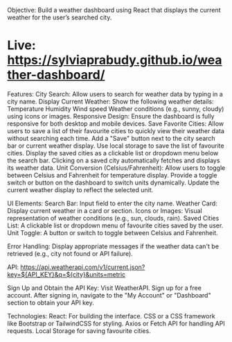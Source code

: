 Objective:
Build a weather dashboard using React that displays the current weather for the user’s searched city.

# Live: https://sylviaprabudy.github.io/weather-dashboard/
Features:
City Search:
Allow users to search for weather data by typing in a city name.
Display Current Weather:
Show the following weather details:
Temperature
Humidity
Wind speed
Weather conditions (e.g., sunny, cloudy) using icons or images.
Responsive Design:
Ensure the dashboard is fully responsive for both desktop and mobile devices.
Save Favorite Cities:
Allow users to save a list of their favourite cities to quickly view their weather data without searching each time.
Add a "Save" button next to the city search bar or current weather display.
Use local storage to save the list of favourite cities.
Display the saved cities as a clickable list or dropdown menu below the search bar.
Clicking on a saved city automatically fetches and displays its weather data.
Unit Conversion (Celsius/Fahrenheit):
Allow users to toggle between Celsius and Fahrenheit for temperature display.
Provide a toggle switch or button on the dashboard to switch units dynamically.
Update the current weather display to reflect the selected unit.

UI Elements:
Search Bar: Input field to enter the city name.
Weather Card: Display current weather in a card or section.
Icons or Images: Visual representation of weather conditions (e.g., sun, clouds, rain).
Saved Cities List: A clickable list or dropdown menu of favourite cities saved by the user.
Unit Toggle: A button or switch to toggle between Celsius and Fahrenheit.

Error Handling:
Display appropriate messages if the weather data can't be retrieved (e.g., city not found or API failure).

API: https://api.weatherapi.com/v1/current.json?key=${API_KEY}&q=${city}&units=metric

Sign Up and Obtain the API Key:
Visit WeatherAPI.
Sign up for a free account.
After signing in, navigate to the "My Account" or "Dashboard" section to obtain your API key.


Technologies:
React: For building the interface.
CSS or a CSS framework like Bootstrap or TailwindCSS for styling.
Axios or Fetch API for handling API requests.
Local Storage for saving favourite cities.
